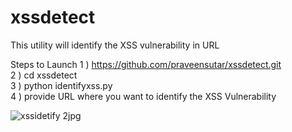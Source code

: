 # xssdetect
This utility will identify the XSS vulnerability in URL

Steps to Launch
1 ) https://github.com/praveensutar/xssdetect.git <br>
2 ) cd xssdetect  <br>
3 ) python identifyxss.py  <br>
4 ) provide URL where you want to identify the XSS Vulnerability  <br> 

![xssidetify 2jpg](https://user-images.githubusercontent.com/12555214/43567570-bcf9f6b4-964f-11e8-9ec6-503c7e887813.jpg)
